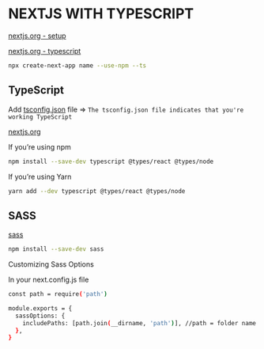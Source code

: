 # NEXTJS WITH TYPESCRIPT


[nextjs.org - setup](https://nextjs.org/learn/excel/typescript/setup)

[nextjs.org - typescript](https://nextjs.org/docs/basic-features/typescript)
```bash
npx create-next-app name --use-npm --ts
```

## TypeScript
Add [tsconfig.json](https://github.com/anriverax/config-JS/blob/main/tsconfig.json) file => `The tsconfig.json file indicates that you're working TypeScript`

[nextjs.org](https://nextjs.org/learn/excel/typescript/create-tsconfig)

If you’re using npm
```bash
npm install --save-dev typescript @types/react @types/node
```

If you’re using Yarn
```bash
yarn add --dev typescript @types/react @types/node
```

## SASS
[sass](https://nextjs.org/docs/basic-features/built-in-css-support)
```bash
npm install --save-dev sass
```


Customizing Sass Options

In your next.config.js file
```bash
const path = require('path')

module.exports = {
  sassOptions: {
    includePaths: [path.join(__dirname, 'path')], //path = folder name where its your .sass / .scss files
  },
}
```
